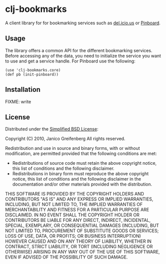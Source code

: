 # clj-bookmarks

A client library for for bookmarking services such as
[del.icio.us](http://delicious.com) or [Pinboard](http://pinboard.in).

## Usage

The library offers a common API for the different bookmarking
services. Before accessing any of the data, you need to initialize the
service you want to use and get a service handle. For Pinboard use the
following:

    (use 'clj-bookmarks.core)
    (def pb (init-pinboard))



## Installation

FIXME: write

## License

Distributed under the [Simplified BSD License](http://www.opensource.org/licenses/bsd-license.php):

Copyright (C) 2010, Janico Greifenberg
All rights reserved.

Redistribution and use in source and binary forms, with or without
modification, are permitted provided that the following conditions are
met:

* Redistributions of source code must retain the above copyright
notice, this list of conditions and the following disclaimer.
* Redistributions in binary form must reproduce the above copyright
notice, this list of conditions and the following disclaimer in the
documentation and/or other materials provided with the distribution.

THIS SOFTWARE IS PROVIDED BY THE COPYRIGHT HOLDERS AND CONTRIBUTORS
"AS IS" AND ANY EXPRESS OR IMPLIED WARRANTIES, INCLUDING, BUT NOT
LIMITED TO, THE IMPLIED WARRANTIES OF MERCHANTABILITY AND FITNESS FOR
A PARTICULAR PURPOSE ARE DISCLAIMED. IN NO EVENT SHALL THE COPYRIGHT
HOLDER OR CONTRIBUTORS BE LIABLE FOR ANY DIRECT, INDIRECT, INCIDENTAL,
SPECIAL, EXEMPLARY, OR CONSEQUENTIAL DAMAGES (INCLUDING, BUT NOT
LIMITED TO, PROCUREMENT OF SUBSTITUTE GOODS OR SERVICES; LOSS OF USE,
DATA, OR PROFITS; OR BUSINESS INTERRUPTION) HOWEVER CAUSED AND ON ANY
THEORY OF LIABILITY, WHETHER IN CONTRACT, STRICT LIABILITY, OR TORT
(INCLUDING NEGLIGENCE OR OTHERWISE) ARISING IN ANY WAY OUT OF THE USE
OF THIS SOFTWARE, EVEN IF ADVISED OF THE POSSIBILITY OF SUCH DAMAGE.
